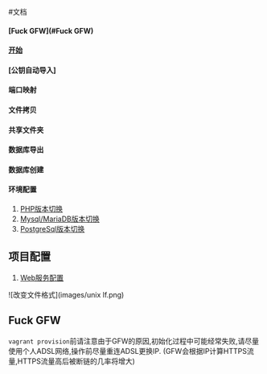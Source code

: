 #文档
#### [Fuck GFW](#Fuck GFW)
#### [开始](#start)
#### [公钥自动导入]
#### 端口映射
#### 文件拷贝
#### 共享文件夹
#### 数据库导出
#### 数据库创建
#### 环境配置
1. [PHP版本切换](php.md)
2. [Mysql/MariaDB版本切换](mysql.md)
3. [PostgreSql版本切换](postgre.md)

## 项目配置
1. [Web服务配置](sites.md)

![改变文件格式](images/unix lf.png)

<h2 id="Fuck GFW">Fuck GFW</h2>

`vagrant provision`前请注意由于GFW的原因,初始化过程中可能经常失败,请尽量使用个人ADSL网络,操作前尽量重连ADSL更换IP.
(GFW会根据IP计算HTTPS流量,HTTPS流量高后被断链的几率将增大)